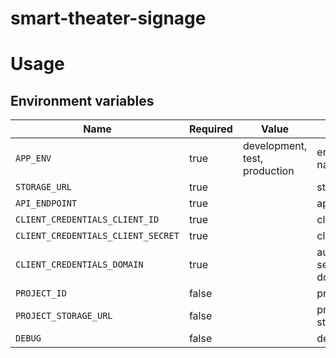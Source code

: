 # smart-theater-signage

# Usage

## Environment variables

| Name                               | Required | Value                         | Purpose                 |
| ---------------------------------- | -------- | ----------------------------- | ----------------------- |
| `APP_ENV`                          | true     | development, test, production | environment name        |
| `STORAGE_URL`                      | true     |                               | storage url             |
| `API_ENDPOINT`                     | true     |                               | api endpoint            |
| `CLIENT_CREDENTIALS_CLIENT_ID`     | true     |                               | client id               |
| `CLIENT_CREDENTIALS_CLIENT_SECRET` | true     |                               | client secret           |
| `CLIENT_CREDENTIALS_DOMAIN`        | true     |                               | authorize server domain |
| `PROJECT_ID`                       | false    |                               | project id              |
| `PROJECT_STORAGE_URL`              | false    |                               | project storage url     |
| `DEBUG`                            | false    |                               | debug                   |
